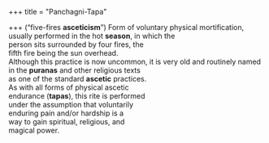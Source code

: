 +++
title = "Panchagni-Tapa"

+++
(“five-fires **asceticism**”) Form of voluntary physical mortification, usually performed in the hot **season**, in which the  
person sits surrounded by four fires, the  
fifth fire being the sun overhead.  
Although this practice is now uncommon, it is very old and routinely named  
in the **puranas** and other religious texts  
as one of the standard **ascetic** practices.  
As with all forms of physical ascetic  
endurance (**tapas**), this rite is performed  
under the assumption that voluntarily  
enduring pain and/or hardship is a  
way to gain spiritual, religious, and  
magical power.